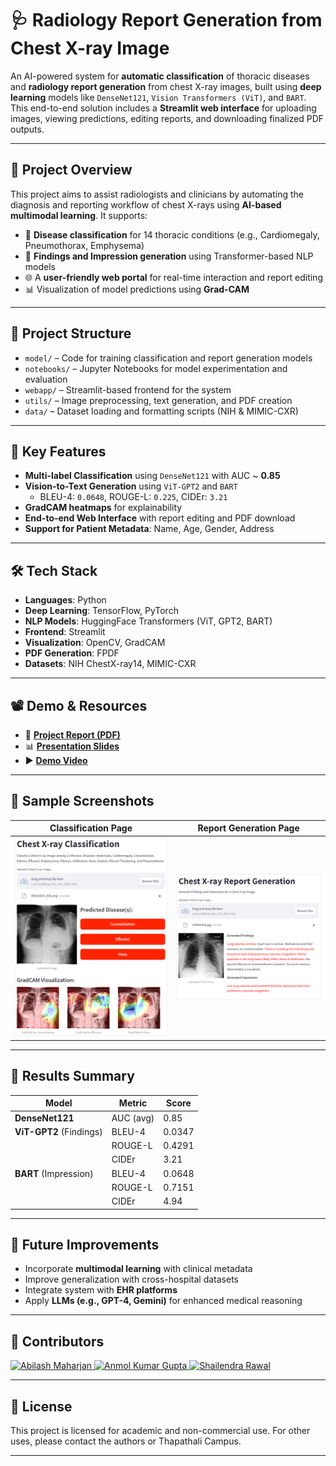 # 🩺 Radiology Report Generation from Chest X-ray Image

An AI-powered system for **automatic classification** of thoracic diseases and **radiology report generation** from chest X-ray images, built using **deep learning** models like `DenseNet121`, `Vision Transformers (ViT)`, and `BART`. This end-to-end solution includes a **Streamlit web interface** for uploading images, viewing predictions, editing reports, and downloading finalized PDF outputs.

---

## 🚀 Project Overview

This project aims to assist radiologists and clinicians by automating the diagnosis and reporting workflow of chest X-rays using **AI-based multimodal learning**. It supports:

- 🧠 **Disease classification** for 14 thoracic conditions (e.g., Cardiomegaly, Pneumothorax, Emphysema)
- 📄 **Findings and Impression generation** using Transformer-based NLP models
- 🌐 A **user-friendly web portal** for real-time interaction and report editing
- 📊 Visualization of model predictions using **Grad-CAM**

---

## 📂 Project Structure

- `model/` – Code for training classification and report generation models
- `notebooks/` – Jupyter Notebooks for model experimentation and evaluation
- `webapp/` – Streamlit-based frontend for the system
- `utils/` – Image preprocessing, text generation, and PDF creation
- `data/` – Dataset loading and formatting scripts (NIH & MIMIC-CXR)

---

## 🧠 Key Features

- **Multi-label Classification** using `DenseNet121` with AUC ~ **0.85**
- **Vision-to-Text Generation** using `ViT-GPT2` and `BART`
  - BLEU-4: `0.0648`, ROUGE-L: `0.225`, CIDEr: `3.21`
- **GradCAM heatmaps** for explainability
- **End-to-end Web Interface** with report editing and PDF download
- **Support for Patient Metadata**: Name, Age, Gender, Address

---

## 🛠️ Tech Stack

- **Languages**: Python
- **Deep Learning**: TensorFlow, PyTorch
- **NLP Models**: HuggingFace Transformers (ViT, GPT2, BART)
- **Frontend**: Streamlit
- **Visualization**: OpenCV, GradCAM
- **PDF Generation**: FPDF
- **Datasets**: NIH ChestX-ray14, MIMIC-CXR

---

## 📽️ Demo & Resources

- 📘 **[Project Report (PDF)](https://your-link.com/project-report.pdf)**
- 📊 **[Presentation Slides](https://your-link.com/presentation-slides.pdf)**
- ▶️ **[Demo Video](https://youtu.be/your-demo-video-link)**

---

## 📸 Sample Screenshots

| Classification Page | Report Generation Page |
|---------------------|------------------------|
| ![classification](./screenshots/classification.png) | ![report](./screenshots/report.png) |

---

## 🧪 Results Summary

| Model                  | Metric       | Score   |
|------------------------|--------------|---------|
| **DenseNet121**        | AUC (avg)    | 0.85    |
| **ViT-GPT2** (Findings)| BLEU-4       | 0.0347  |
|                        | ROUGE-L      | 0.4291  |
|                        | CIDEr        | 3.21    |
| **BART** (Impression)  | BLEU-4       | 0.0648  |
|                        | ROUGE-L      | 0.7151  |
|                        | CIDEr        | 4.94    |

---

## 📌 Future Improvements

- Incorporate **multimodal learning** with clinical metadata
- Improve generalization with cross-hospital datasets
- Integrate system with **EHR platforms**
- Apply **LLMs (e.g., GPT-4, Gemini)** for enhanced medical reasoning

---

## 🤝 Contributors

<a href="https://github.com/abilashmaharjan">
  <img src="https://github.com/mahaabi01.png" width="60px;" alt="Abilash Maharjan"/>
</a>
<a href="https://github.com/itsanmolgupta">
  <img src="https://github.com/itsanmolgupta.png" width="60px;" alt="Anmol Kumar Gupta"/>
</a>
<a href="https://github.com/shailendrawal">
  <img src="https://github.com/shailendrawal.png" width="60px;" alt="Shailendra Rawal"/>
</a>

---

## 📜 License

This project is licensed for academic and non-commercial use. For other uses, please contact the authors or Thapathali Campus.

---

